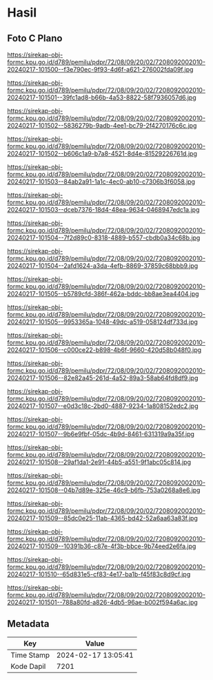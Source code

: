 # Hasil

## Foto C Plano

https://sirekap-obj-formc.kpu.go.id/d789/pemilu/pdpr/72/08/09/20/02/7208092002010-20240217-101500--f3e790ec-9f93-4d6f-a621-276002fda09f.jpg

https://sirekap-obj-formc.kpu.go.id/d789/pemilu/pdpr/72/08/09/20/02/7208092002010-20240217-101501--39fc1ad8-b66b-4a53-8822-58f7936057d6.jpg

https://sirekap-obj-formc.kpu.go.id/d789/pemilu/pdpr/72/08/09/20/02/7208092002010-20240217-101502--5836279b-9adb-4ee1-bc79-2f4270176c6c.jpg

https://sirekap-obj-formc.kpu.go.id/d789/pemilu/pdpr/72/08/09/20/02/7208092002010-20240217-101502--b606c1a9-b7a8-4521-8d4e-81529226761d.jpg

https://sirekap-obj-formc.kpu.go.id/d789/pemilu/pdpr/72/08/09/20/02/7208092002010-20240217-101503--84ab2a91-1a1c-4ec0-ab10-c7306b3f6058.jpg

https://sirekap-obj-formc.kpu.go.id/d789/pemilu/pdpr/72/08/09/20/02/7208092002010-20240217-101503--dceb7376-18d4-48ea-9634-0468947edc1a.jpg

https://sirekap-obj-formc.kpu.go.id/d789/pemilu/pdpr/72/08/09/20/02/7208092002010-20240217-101504--7f2d89c0-8318-4889-b557-cbdb0a34c68b.jpg

https://sirekap-obj-formc.kpu.go.id/d789/pemilu/pdpr/72/08/09/20/02/7208092002010-20240217-101504--2afd1624-a3da-4efb-8869-37859c68bbb9.jpg

https://sirekap-obj-formc.kpu.go.id/d789/pemilu/pdpr/72/08/09/20/02/7208092002010-20240217-101505--b5789cfd-386f-462a-bddc-bb8ae3ea4404.jpg

https://sirekap-obj-formc.kpu.go.id/d789/pemilu/pdpr/72/08/09/20/02/7208092002010-20240217-101505--9953365a-1048-49dc-a519-058124df733d.jpg

https://sirekap-obj-formc.kpu.go.id/d789/pemilu/pdpr/72/08/09/20/02/7208092002010-20240217-101506--c000ce22-b898-4b6f-9660-420d58b048f0.jpg

https://sirekap-obj-formc.kpu.go.id/d789/pemilu/pdpr/72/08/09/20/02/7208092002010-20240217-101506--82e82a45-261d-4a52-89a3-58ab64fd8df9.jpg

https://sirekap-obj-formc.kpu.go.id/d789/pemilu/pdpr/72/08/09/20/02/7208092002010-20240217-101507--e0d3c18c-2bd0-4887-9234-1a808152edc2.jpg

https://sirekap-obj-formc.kpu.go.id/d789/pemilu/pdpr/72/08/09/20/02/7208092002010-20240217-101507--9b6e9fbf-05dc-4b9d-8461-631319a9a35f.jpg

https://sirekap-obj-formc.kpu.go.id/d789/pemilu/pdpr/72/08/09/20/02/7208092002010-20240217-101508--29af1da1-2e91-44b5-a551-9f1abc05c814.jpg

https://sirekap-obj-formc.kpu.go.id/d789/pemilu/pdpr/72/08/09/20/02/7208092002010-20240217-101508--04b7d89e-325e-46c9-b6fb-753a0268a8e6.jpg

https://sirekap-obj-formc.kpu.go.id/d789/pemilu/pdpr/72/08/09/20/02/7208092002010-20240217-101509--85dc0e25-11ab-4365-bd42-52a6aa63a83f.jpg

https://sirekap-obj-formc.kpu.go.id/d789/pemilu/pdpr/72/08/09/20/02/7208092002010-20240217-101509--10391b36-c87e-4f3b-bbce-9b74eed2e6fa.jpg

https://sirekap-obj-formc.kpu.go.id/d789/pemilu/pdpr/72/08/09/20/02/7208092002010-20240217-101510--65d831e5-cf83-4e17-ba1b-f45f83c8d9cf.jpg

https://sirekap-obj-formc.kpu.go.id/d789/pemilu/pdpr/72/08/09/20/02/7208092002010-20240217-101501--788a80fd-a826-4db5-96ae-b002f594a6ac.jpg


## Metadata

| Key        | Value               |
| ---------- | ------------------- |
| Time Stamp | 2024-02-17 13:05:41 |
| Kode Dapil | 7201                |



